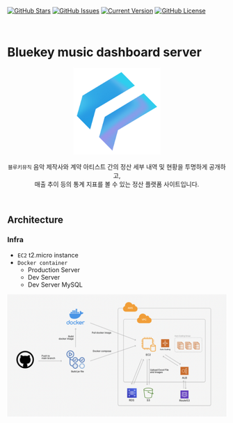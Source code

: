 [![GitHub Stars](https://img.shields.io/github/stars/Bluekey-Payment-System/BPS-BE?style=for-the-badge)](https://github.com/Bluekey-Payment-System/BPS-BE/stargazers) 
[![GitHub Issues](https://img.shields.io/github/issues/Bluekey-Payment-System/BPS-BE?style=for-the-badge)](https://github.com/Bluekey-Payment-System/BPS-BE/issues) 
[![Current Version](https://img.shields.io/badge/version-1.0.0-black?style=for-the-badge)](https://github.com/Bluekey-Payment-System/BPS-BE) 
[![GitHub License](https://img.shields.io/github/license/Bluekey-Payment-System/BPS-BE?style=for-the-badge)](https://github.com/Bluekey-Payment-System/BPS-BE/blob/main/LICENSE)

<br />

# Bluekey music dashboard server


<div align="center">
<img src= "docs/images/logo.png" alt = "logo" style="width: 200px" />
<br />

`블루키뮤직` 음악 제작사와 계약 아티스트 간의 정산 세부 내역 및 현황을 투명하게 공개하고, 
<br />
매출 추이 등의 통계 지표를 볼 수 있는 정산 플랫폼 사이트입니다.

</div>

<br />

## Architecture
### Infra
- `EC2` t2.micro instance
- `Docker container`
  - Production Server
  - Dev Server
  - Dev Server MySQL
  
<img src="docs/images/infra.png" alt = "Infra" />
